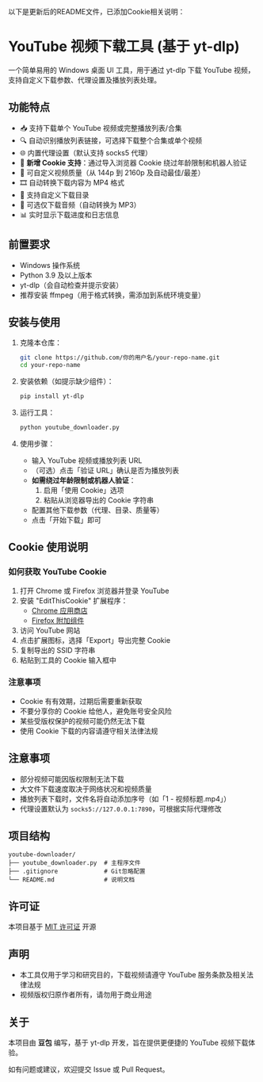 以下是更新后的README文件，已添加Cookie相关说明：


# YouTube 视频下载工具 (基于 yt-dlp)

一个简单易用的 Windows 桌面 UI 工具，用于通过 yt-dlp 下载 YouTube 视频，支持自定义下载参数、代理设置及播放列表处理。

## 功能特点

- 📥 支持下载单个 YouTube 视频或完整播放列表/合集
- 🔍 自动识别播放列表链接，可选择下载整个合集或单个视频
- 🌐 内置代理设置（默认支持 socks5 代理）
- 🔐 **新增 Cookie 支持**：通过导入浏览器 Cookie 绕过年龄限制和机器人验证
- 🎨 可自定义视频质量（从 144p 到 2160p 及自动最佳/最差）
- 🎞️ 自动转换下载内容为 MP4 格式
- 📂 支持自定义下载目录
- 🎵 可选仅下载音频（自动转换为 MP3）
- 📊 实时显示下载进度和日志信息


## 前置要求

- Windows 操作系统
- Python 3.9 及以上版本
- yt-dlp（会自动检查并提示安装）
- 推荐安装 ffmpeg（用于格式转换，需添加到系统环境变量）

## 安装与使用

1. 克隆本仓库：
   ```bash
   git clone https://github.com/你的用户名/your-repo-name.git
   cd your-repo-name
   ```

2. 安装依赖（如提示缺少组件）：
   ```bash
   pip install yt-dlp
   ```

3. 运行工具：
   ```bash
   python youtube_downloader.py
   ```

4. 使用步骤：
   - 输入 YouTube 视频或播放列表 URL
   - （可选）点击「验证 URL」确认是否为播放列表
   - **如需绕过年龄限制或机器人验证**：
     1. 启用「使用 Cookie」选项
     2. 粘贴从浏览器导出的 Cookie 字符串
   - 配置其他下载参数（代理、目录、质量等）
   - 点击「开始下载」即可

## Cookie 使用说明

### 如何获取 YouTube Cookie

1. 打开 Chrome 或 Firefox 浏览器并登录 YouTube
2. 安装 "EditThisCookie" 扩展程序：
   - [Chrome 应用商店](https://chrome.google.com/webstore/detail/editthiscookie/fngmhnnpilhplaeedifhccceomclgfbg)
   - [Firefox 附加组件](https://addons.mozilla.org/en-US/firefox/addon/editthiscookie/)
3. 访问 YouTube 网站
4. 点击扩展图标，选择「Export」导出完整 Cookie
5. 复制导出的 SSID 字符串
6. 粘贴到工具的 Cookie 输入框中

### 注意事项

- Cookie 有有效期，过期后需要重新获取
- 不要分享你的 Cookie 给他人，避免账号安全风险
- 某些受版权保护的视频可能仍然无法下载
- 使用 Cookie 下载的内容请遵守相关法律法规

## 注意事项

- 部分视频可能因版权限制无法下载
- 大文件下载速度取决于网络状况和视频质量
- 播放列表下载时，文件名将自动添加序号（如「1 - 视频标题.mp4」）
- 代理设置默认为 `socks5://127.0.0.1:7890`，可根据实际代理修改

## 项目结构

```
youtube-downloader/
├── youtube_downloader.py  # 主程序文件
├── .gitignore             # Git忽略配置
└── README.md              # 说明文档
```

## 许可证

本项目基于 [MIT 许可证](LICENSE) 开源

## 声明

- 本工具仅用于学习和研究目的，下载视频请遵守 YouTube 服务条款及相关法律法规
- 视频版权归原作者所有，请勿用于商业用途

## 关于

本项目由 **豆包** 编写，基于 yt-dlp 开发，旨在提供更便捷的 YouTube 视频下载体验。

如有问题或建议，欢迎提交 Issue 或 Pull Request。